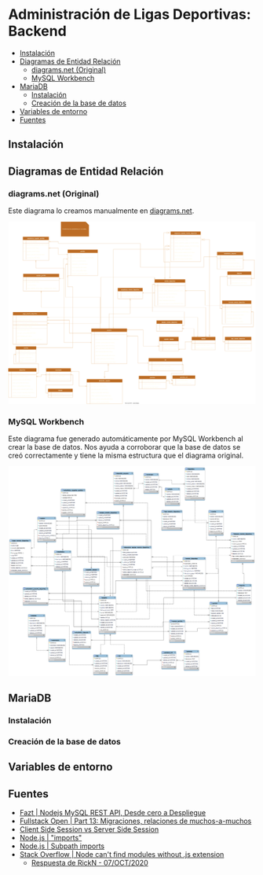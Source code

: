 # Administración de Ligas Deportivas: Backend

- [Instalación](#instalación)
- [Diagramas de Entidad Relación](#diagramas-de-entidad-relación)
  - [diagrams.net (Original)](#diagramsnet-original)
  - [MySQL Workbench](#mysql-workbench)
- [MariaDB](#mariadb)
  - [Instalación](#instalación-1)
  - [Creación de la base de datos](#creación-de-la-base-de-datos)
- [Variables de entorno](#variables-de-entorno)
- [Fuentes](#fuentes)

## Instalación

## Diagramas de Entidad Relación

### diagrams.net (Original)

Este diagrama lo creamos manualmente en [diagrams.net](https://app.diagrams.net/).

![Diagrama Entidad Relación](diagrams/entidad-relacion/diagrams-net/ALD_Diagrama-ER_24-OCT-2022.drawio.svg)

### MySQL Workbench

Este diagrama fue generado automáticamente por MySQL Workbench al crear la base
de datos. Nos ayuda a corroborar que la base de datos se creó correctamente y
tiene la misma estructura que el diagrama original.

![Diagrama Entidad Relación](diagrams/entidad-relacion/mysql-workbench/diagrama-entidad-relacion-final_21-NOV-2022.png)

## MariaDB

### Instalación

### Creación de la base de datos

## Variables de entorno

## Fuentes

- [Fazt | Nodejs MySQL REST API, Desde cero a Despliegue](https://www.youtube.com/watch?v=3dSkc-DIM74&t=2413s)
- [Fullstack Open | Part 13: Migraciones, relaciones de muchos-a-muchos](https://fullstackopen.com/es/part13/migraciones_relaciones_de_muchos_a_muchos#relaciones-de-muchos-a-muchos)
- [Client Side Session vs Server Side Session](https://medium.com/@tiff.sage/client-side-session-vs-server-side-session-d506f5408e8c)
- [Node.js | "imports"](https://nodejs.org/api/packages.html#imports)
- [Node.js | Subpath imports](https://nodejs.org/api/packages.html#subpath-imports)
- [Stack Overflow | Node can't find modules without .js extension](https://stackoverflow.com/questions/64242186/node-cant-find-modules-without-js-extension)
  - [Respuesta de RickN - 07/OCT/2020](https://stackoverflow.com/a/64242299/13562806)
